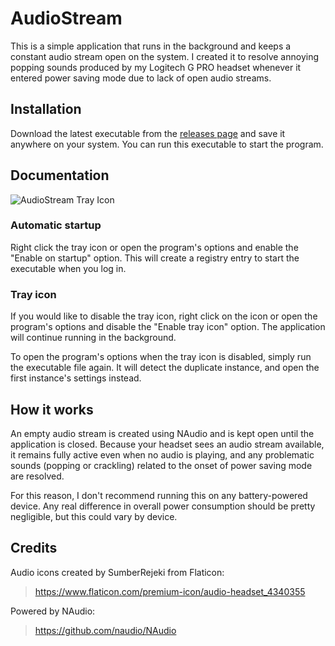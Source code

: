 # AudioStream

This is a simple application that runs in the background and keeps a constant audio stream open on the system. I
created it to resolve annoying popping sounds produced by my Logitech G PRO headset whenever it entered power saving
mode due to lack of open audio streams.

## Installation

Download the latest executable from the [releases page](https://github.com/baileyherbert/audiostream/releases) and
save it anywhere on your system. You can run this executable to start the program.

## Documentation

![AudioStream Tray Icon](https://i.bailey.sh/nXW4rAdBoS.png)

### Automatic startup

Right click the tray icon or open the program's options and enable the "Enable on startup" option. This will create a
registry entry to start the executable when you log in.

### Tray icon

If you would like to disable the tray icon, right click on the icon or open the program's options and disable the
"Enable tray icon" option. The application will continue running in the background.

To open the program's options when the tray icon is disabled, simply run the executable file again. It will detect the
duplicate instance, and open the first instance's settings instead.

## How it works

An empty audio stream is created using NAudio and is kept open until the application is closed. Because your headset
sees an audio stream available, it remains fully active even when no audio is playing, and any problematic sounds
(popping or crackling) related to the onset of power saving mode are resolved.

For this reason, I don't recommend running this on any battery-powered device. Any real difference in overall power
consumption should be pretty negligible, but this could vary by device.

## Credits

Audio icons created by SumberRejeki from Flaticon:
> https://www.flaticon.com/premium-icon/audio-headset_4340355

Powered by NAudio:
> https://github.com/naudio/NAudio

